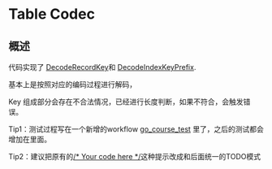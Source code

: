 # Table Codec

## 概述

代码实现了 [DecodeRecordKey](https://github.com/Andrewmatilde/tinysql/blob/course/tablecodec/tablecodec.go#L73)和 [DecodeIndexKeyPrefix](https://github.com/Andrewmatilde/tinysql/blob/course/tablecodec/tablecodec.go#L108).

基本上是按照对应的编码过程进行解码，

Key 组成部分会存在不合法情况，已经进行长度判断，如果不符合，会触发错误。



Tip1：测试过程写在一个新增的workflow [go_course_test](https://github.com/Andrewmatilde/tinysql/blob/course/.github/workflows/go_course_test.yml) 里了，之后的测试都会增加在里面。

Tip2：建议把原有的[/* Your code here */](https://github.com/pingcap-incubator/tinysql/blob/course/tablecodec/tablecodec.go#L74)这种提示改成和后面统一的TODO模式